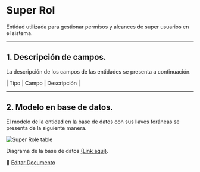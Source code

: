 # Super Rol

Entidad utilizada para gestionar permisos y alcances de super usuarios en el sistema.

---

## 1.   Descripción de campos.

La descripción de los campos de las entidades se presenta a continuación.

| Tipo | Campo | Descripción |

--- 

## 2.  Modelo en base de datos.

El modelo de la entidad en la base de datos con sus llaves foráneas se presenta de la siguiente manera.

![Super Role table](/images/SuperRoleTable.png)

Diagrama de la base de datos [(Link aquí)](https://app.diagrams.net/#G12bfdBfGq1QhoH-HbKd0D5KDiGZxJKMYT).

📝 [Editar Documento](https://github.com/4uRest/documentation)